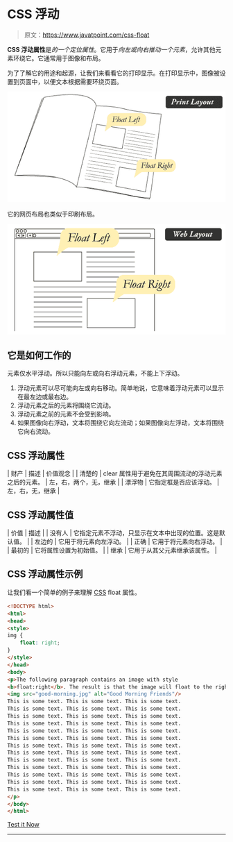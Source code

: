 # CSS 浮动

> 原文：<https://www.javatpoint.com/css-float>

**CSS 浮动属性**是*的一个定位属性*。它用于*向左或向右推动一个元素*，允许其他元素环绕它。它通常用于图像和布局。

为了了解它的用途和起源，让我们来看看它的打印显示。在打印显示中，图像被设置到页面中，以便文本根据需要环绕页面。

![CSS Float Print Layout](img/f9ba054066f0e0c609625759f4aad981.png)

它的网页布局也类似于印刷布局。

![CSS Float Web Layout](img/0a47a1d6c4976e14f754f5c903b47e82.png)

## 它是如何工作的

元素仅水平浮动。所以只能向左或向右浮动元素，不能上下浮动。

1.  浮动元素可以尽可能向左或向右移动。简单地说，它意味着浮动元素可以显示在最左边或最右边。
2.  浮动元素之后的元素将围绕它流动。
3.  浮动元素之前的元素不会受到影响。
4.  如果图像向右浮动，文本将围绕它向左流动；如果图像向左浮动，文本将围绕它向右流动。

## CSS 浮动属性

| 财产 | 描述 | 价值观念 |
| 清楚的 | clear 属性用于避免在其周围流动的浮动元素之后的元素。 | 左，右，两个，无，继承 |
| 漂浮物 | 它指定框是否应该浮动。 | 左，右，无，继承 |

## CSS 浮动属性值

| 价值 | 描述 |
| 没有人 | 它指定元素不浮动，只显示在文本中出现的位置。这是默认值。 |
| 左边的 | 它用于将元素向左浮动。 |
| 正确 | 它用于将元素向右浮动。 |
| 最初的 | 它将属性设置为初始值。 |
| 继承 | 它用于从其父元素继承该属性。 |

## CSS 浮动属性示例

让我们看一个简单的例子来理解 [CSS](https://www.javatpoint.com/css-tutorial) float 属性。

```html
<!DOCTYPE html>
<html>
<head>
<style>
img {
    float: right;
}
</style>
</head>
<body>
<p>The following paragraph contains an image with style 
<b>float:right</b>. The result is that the image will float to the right in the paragraph.</p>
<img src="good-morning.jpg" alt="Good Morning Friends"/> 
This is some text. This is some text. This is some text.
This is some text. This is some text. This is some text.
This is some text. This is some text. This is some text.
This is some text. This is some text. This is some text.
This is some text. This is some text. This is some text.
This is some text. This is some text. This is some text.
This is some text. This is some text. This is some text.
This is some text. This is some text. This is some text.
This is some text. This is some text. This is some text.
This is some text. This is some text. This is some text.
This is some text. This is some text. This is some text.
This is some text. This is some text. This is some text.
This is some text. This is some text. This is some text.
</p>
</body>
</html>

```

[Test it Now](https://www.javatpoint.com/oprweb/test.jsp?filename=cssfloat1)

* * *